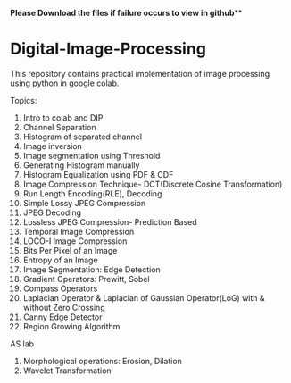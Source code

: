 ******Please Download the files if failure occurs to view in github********

# Digital-Image-Processing
This repository contains practical implementation of image processing using python in google colab.

Topics:

1. Intro to colab and DIP
2. Channel Separation
3. Histogram of separated channel
4. Image inversion
5. Image segmentation using Threshold
6. Generating Histogram manually
7. Histogram Equalization using PDF & CDF
8. Image Compression Technique- DCT(Discrete Cosine Transformation)
9. Run Length Encoding(RLE), Decoding
10. Simple Lossy JPEG Compression
11. JPEG Decoding
12. Lossless JPEG Compression- Prediction Based
13. Temporal Image Compression
14. LOCO-I Image Compression
15. Bits Per Pixel of an Image 
16. Entropy of an Image 
17. Image Segmentation: Edge Detection
18. Gradient Operators: Prewitt, Sobel
19. Compass Operators
20. Laplacian Operator & Laplacian of Gaussian Operator(LoG) with & without Zero Crossing
21. Canny Edge Detector
22. Region Growing Algorithm

AS lab 
1. Morphological operations: Erosion, Dilation 
2. Wavelet Transformation
